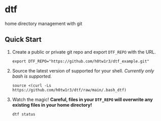 # dtf

home directory management with git

## Quick Start

1. Create a public or private git repo and export `DTF_REPO` with the URL.

       export DTF_REPO="https://github.com/h0tw1r3/dtf_example.git"

2. Source the latest version of supported for your shell.
   _Currently only bash is supported._

       source <(curl -Ls https://github.com/h0tw1r3/dtf/raw/main/.bash_dtf)

3. Watch the magic! __Careful, files in your `DTF_REPO` will overwrite
   any existing files in your home directory!__

       dtf status
